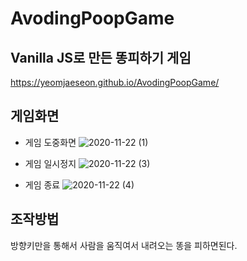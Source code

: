 # AvodingPoopGame
## Vanilla JS로 만든 똥피하기 게임

https://yeomjaeseon.github.io/AvodingPoopGame/

## 게임화면
- 게임 도중화면
![2020-11-22 (1)](https://user-images.githubusercontent.com/67785334/99902590-3b1ef080-2d02-11eb-8d5c-73ef24a95562.png)

- 게임 일시정지
![2020-11-22 (3)](https://user-images.githubusercontent.com/67785334/99902598-4b36d000-2d02-11eb-81ee-ce02dbaefd3b.png)

- 게임 종료
![2020-11-22 (4)](https://user-images.githubusercontent.com/67785334/99902613-6bff2580-2d02-11eb-833e-8cee34a4ceee.png)

## 조작방법
방향키만을 통해서 사람을 움직여서 내려오는 똥을 피하면된다.
